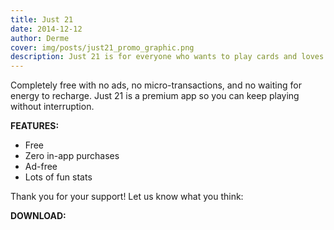 ```yaml
---
title: Just 21
date: 2014-12-12
author: Derme
cover: img/posts/just21_promo_graphic.png
description: Just 21 is for everyone who wants to play cards and loves twenty-one. Easy to play, just hit or stand!
---
```


Completely free with no ads, no micro-transactions, and no waiting for energy to recharge. Just 21 is a premium app so you can keep playing without interruption.

**FEATURES:**
- Free
- Zero in-app purchases
- Ad-free
- Lots of fun stats

Thank you for your support! Let us know what you think:

**DOWNLOAD:**

